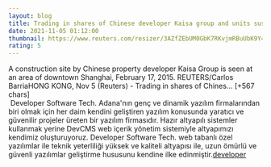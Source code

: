```yaml
--- 
layout: blog
title: Trading in shares of Chinese developer Kaisa group and units suspended - Reuters
date: 2021-11-05 01:12:00
thumbnail: https://www.reuters.com/resizer/3AZfZEbUM0GbK7RKvjmRBuUbK9Y=/1200x628/smart/filters:quality(80)/cloudfront-us-east-2.images.arcpublishing.com/reuters/QS4U3WESINMN3PCSGBIXTXYRQI.jpg
rating: 5
---
```

A construction site by Chinese property developer Kaisa Group is seen at an area of downtown Shanghai, February 17, 2015. REUTERS/Carlos BarriaHONG KONG, Nov 5 (Reuters) - Trading in shares of Chines… [+567 chars]</br>&nbsp;Developer Software Tech. Adana'nın genç ve dinamik yazılım firmalarından biri olmak için her daim kendini geliştiren yazılım konusunda yaratıcı ve güvenilir projeler üreten bir yazılım firmasıdır. Hazır altyapılı sistemler kullanmak yerine DevCMS web içerik yönetim sistemiyle altyapımızı kendimiz oluşturuyoruz. Developer Software Tech. web tabanlı özel yazılımlar ile teknik yeterliliği yüksek ve kaliteli altyapısı ile, uzun ömürlü ve güvenli yazılımlar geliştirme hususunu kendine ilke edinmiştir.<a href="https://www.developerbilisim.com/">developer</a>